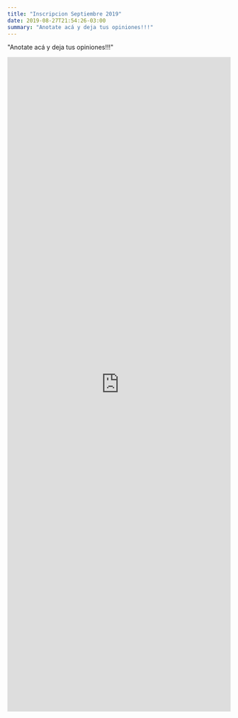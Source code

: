 ```yaml
---
title: "Inscripcion Septiembre 2019"
date: 2019-08-27T21:54:26-03:00
summary: "Anotate acá y deja tus opiniones!!!"
---
```


"Anotate acá y deja tus opiniones!!!"
<!--more-->

<iframe src="https://docs.google.com/forms/d/e/1FAIpQLSfnu6lueBiXKr2YfC7zEHnZO5hyN3TKe9chPD-dHS9B4tA8RQ/viewform?embedded=true" width="100%" height="1476"  frameborder="0" marginheight="0" marginwidth="0">Loading…</iframe>